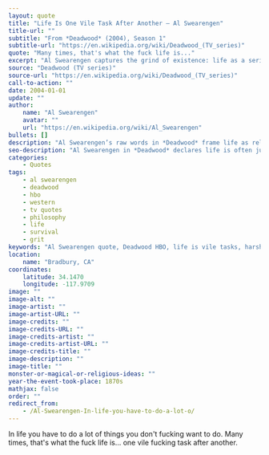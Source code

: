 ```yaml
---
layout: quote
title: "Life Is One Vile Task After Another – Al Swearengen"
title-url: ""
subtitle: "From *Deadwood* (2004), Season 1"
subtitle-url: "https://en.wikipedia.org/wiki/Deadwood_(TV_series)"
quote: "Many times, that's what the fuck life is..."
excerpt: "Al Swearengen captures the grind of existence: life as a series of unwanted, brutal tasks."
source: "Deadwood (TV series)"
source-url: "https://en.wikipedia.org/wiki/Deadwood_(TV_series)"
call-to-action: ""
date: 2004-01-01
update: ""
author:
    name: "Al Swearengen"
    avatar: ""
    url: "https://en.wikipedia.org/wiki/Al_Swearengen"
bullets: []
description: "Al Swearengen’s raw words in *Deadwood* frame life as relentless toil, filled with unpleasant duties we cannot avoid."
seo-description: "Al Swearengen in *Deadwood* declares life is often just one vile task after another—an unvarnished truth about survival."
categories:
    - Quotes
tags:
    - al swearengen
    - deadwood
    - hbo
    - western
    - tv quotes
    - philosophy
    - life
    - survival
    - grit
keywords: "Al Swearengen quote, Deadwood HBO, life is vile tasks, harsh truth quotes, survival philosophy, western drama, TV dialogue, life struggles"
location:
    name: "Bradbury, CA"
coordinates:
    latitude: 34.1470
    longitude: -117.9709
image: ""
image-alt: ""
image-artist: ""
image-artist-URL: ""
image-credits: ""
image-credits-URL: ""
image-credits-artist: ""
image-credits-artist-URL: ""
image-credits-title: ""
image-description: ""
image-title: ""
monster-or-magical-or-religious-ideas: ""
year-the-event-took-place: 1870s
mathjax: false
order: ""
redirect_from:
    - /Al-Swearengen-In-life-you-have-to-do-a-lot-o/
---
```

In life you have to do a lot of things you don't fucking want to do. Many times, that's what the fuck life is... one vile fucking task after another.
